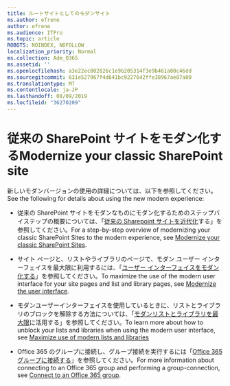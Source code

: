 ```yaml
---
title: ルートサイトとしてのモダンサイト
ms.author: efrene
author: efrene
ms.audience: ITPro
ms.topic: article
ROBOTS: NOINDEX, NOFOLLOW
localization_priority: Normal
ms.collection: Adm_O365
ms.assetid: ''
ms.openlocfilehash: a3e22ec802826c1e9b205314f3e9b461a00c46dd
ms.sourcegitcommit: 631e527967f4d641bc9227642ffe38967ae87a00
ms.translationtype: MT
ms.contentlocale: ja-JP
ms.lasthandoff: 08/09/2019
ms.locfileid: "36270209"
---
```

# <a name="modernize-your-classic-sharepoint-site"></a><span data-ttu-id="cc2bc-102">従来の SharePoint サイトをモダン化する</span><span class="sxs-lookup"><span data-stu-id="cc2bc-102">Modernize your classic SharePoint site</span></span>

<span data-ttu-id="cc2bc-103">新しいモダンバージョンの使用の詳細については、以下を参照してください。</span><span class="sxs-lookup"><span data-stu-id="cc2bc-103">See the following for details about using the new modern experience:</span></span>

- <span data-ttu-id="cc2bc-104">従来の SharePoint サイトをモダンなものにモダン化するためのステップバイステップの概要については、「[従来の Sharepoint サイトを近代化](https://docs.microsoft.com/sharepoint/dev/transform/modernize-classic-sites)する」を参照してください。</span><span class="sxs-lookup"><span data-stu-id="cc2bc-104">For a step-by-step overview of modernizing your classic SharePoint Sites to the modern experience, see [Modernize your classic SharePoint Sites](https://docs.microsoft.com/sharepoint/dev/transform/modernize-classic-sites).</span></span>

- <span data-ttu-id="cc2bc-105">サイト ページと、リストやライブラリのページで、モダン ユーザー インターフェイスを最大限に利用するには、「[ユーザー インターフェイスをモダン化する](https://docs.microsoft.com/sharepoint/dev/transform/modernize-userinterface)」を参照してください。</span><span class="sxs-lookup"><span data-stu-id="cc2bc-105">To maximize the use of the modern user interface for your site pages and list and library pages, see [Modernize the user interface](https://docs.microsoft.com/sharepoint/dev/transform/modernize-userinterface).</span></span> 

- <span data-ttu-id="cc2bc-106">モダンユーザーインターフェイスを使用しているときに、リストとライブラリのブロックを解除する方法については、「[モダンリストとライブラリを最大限](https://docs.microsoft.com/sharepoint/dev/transform/modernize-userinterface-lists-and-libraries)に活用する」を参照してください。</span><span class="sxs-lookup"><span data-stu-id="cc2bc-106">To learn more about how to unblock your lists and libraries when using the modern user interface, see [Maximize use of modern lists and libraries](https://docs.microsoft.com/sharepoint/dev/transform/modernize-userinterface-lists-and-libraries)</span></span>

- <span data-ttu-id="cc2bc-107">Office 365 のグループに接続し、グループ接続を実行するには「[Office 365 グループに接続する](https://docs.microsoft.com/sharepoint/dev/transform/modernize-connect-to-office365-group)」を参照してください。</span><span class="sxs-lookup"><span data-stu-id="cc2bc-107">For more information about connecting to an Office 365 group and performing a group-connection, see [Connect to an Office 365 group](https://docs.microsoft.com/sharepoint/dev/transform/modernize-connect-to-office365-group).</span></span>
